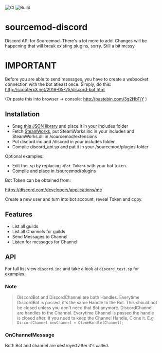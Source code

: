 ![CI](https://github.com/Deathreus/sourcemod-discord/workflows/CI/badge.svg?event=push)
![Build](https://github.com/Deathreus/sourcemod-discord/workflows/Build/badge.svg?event=release)
# sourcemod-discord
Discord API for Sourcemod. There's a lot more to add. Changes will be happening that will break existing plugins, sorry. Still a bit messy

# IMPORTANT
Before you are able to send messages, you have to create a websocket connection with the bot atleast once. Simply, do this:
http://scooterx3.net/2016-05-25/discord-bot.html

(Or paste this into browser -> console: http://pastebin.com/3g2HbTjY )

## Installation
- Snag [this JSON library](https://github.com/clugg/sm-json/releases/tag/v3.1.1) and place it in your includes folder
- Fetch [SteamWorks](https://github.com/KyleSanderson/SteamWorks/releases/tag/1.2.3c), put SteamWorks.inc in your includes and SteamWorks.dll in /sourcemod/extensions
- Put discord.inc and /discord in your includes folder
- Compile discord_api.sp and put it in your /sourcemod/plugins folder

Optional examples:
- Edit the .sp by replacing `<Bot Token>` with your bot token.
- Compile and place in /sourcemod/plugins

Bot Token can be obtained from:

https://discord.com/developers/applications/me

Create a new user and turn into bot account, reveal Token and copy.

## Features
- List all guilds
- List all Channels for guilds
- Send Messages to Channel
- Listen for messages for Channel

## API
For full list view `discord.inc` and take a look at `discord_test.sp` for examples.

### Note
> DiscordBot and DiscordChannel are both Handles. Everytime DiscordBot is passed, it's the same Handle to the Bot. This should not be closed unless you don't need that Bot anymore. DiscordChannel are handles to the Channel. Everytime Channel is passed the handle is closed after. If you need to keep the Channel Handle, Clone it. E.g `DiscordChannel newChannel = CloneHandle(Channel);`


### OnChannelMessage
Both Bot and channel are destroyed after it's called.
